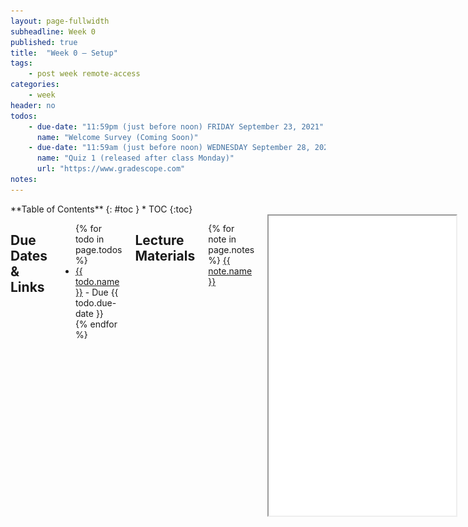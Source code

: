 ```yaml
---
layout: page-fullwidth
subheadline: Week 0
published: true
title:  "Week 0 – Setup"
tags:
    - post week remote-access
categories:
    - week
header: no
todos:
    - due-date: "11:59pm (just before noon) FRIDAY September 23, 2021"
      name: "Welcome Survey (Coming Soon)"
    - due-date: "11:59am (just before noon) WEDNESDAY September 28, 2021"
      name: "Quiz 1 (released after class Monday)"
      url: "https://www.gradescope.com"
notes:
---
```


<div class="row">
<div class="medium-4 medium-push-8 columns" markdown="1">
<div class="panel radius fixed-toc"  data-options="sticky_on:large" markdown="1">
**Table of Contents**
{: #toc }
*  TOC
{:toc}
</div>
</div><!-- /.medium-4.columns -->

<div class="medium-8 medium-pull-4 columns" markdown="1">

## Due Dates & Links

<ul>
{% for todo in page.todos %}
<li><a href="{{ todo.url }}">{{ todo.name }}</a> - Due {{ todo.due-date }}</li>
{% endfor %}
</ul>

## Lecture Materials

{% for note in page.notes %}
<a href="{{ note.url }}">{{ note.name }}</a>
<iframe src="{{ note.url }}/preview" width="640" height="480" allow="autoplay"></iframe>
{% endfor %}

### Related Links

- [About Git](https://docs.github.com/en/get-started/using-git/about-git)
- [Github](https://github.com/)
- [Github Pages](https://pages.github.com/)
- [Github Desktop](https://desktop.github.com/)
- [Markdown cheat sheet](https://commonmark.org/help/)
- [What is Markdown?](https://www.markdownguide.org/getting-started/)
- [Git](https://git-scm.com/) (You don't necessarily have to install this on its own for your computer; but this is the link to the underlying tool called `git`. It's included in Github Desktop.)
- [Visual Studio Code](https://code.visualstudio.com/)

### Key Definitions

- **git repository**: A folder that tracks the history of edits to its files
- **Github repository**: A git repository online, like a Google Drive folder with history
- **Github pages**: A service that takes a Github repository and builds a
website from it (usually relying on conventions, like `index.md`)
- **Markdown**: A way to write plain text files with a little bit of formatting
- **commit**: A set of changes to a file or multiple files in a repository. A
repository history is made up of commits
- **git clone**: A git action to copy a repository from one place to another
(usually from somewhere like Github to our computer). Copies the contents of the
folder _and_ the entire history – the whole repository.
- **git commit**: A git action to take some changes we've made to files and
turn them into a commit in the repository's history
- **git push**: A git action to send commits from one place to another (usually
from our computer to Github)


<!--- ### Notes from Class --->

{% for note in page.notes %}
<a href="{{ note.url }}">{{ note.name }}</a>
<iframe src="{{ note.url }}/preview" width="640" height="480" allow="autoplay"></iframe>
{% endfor %}


## Lab Tasks

**As usual, we provide the lab tasks ahead of time, but they might change or
update before lab starts; these aren't guaranteed to be in their final version
until lab starts at 1pm on Wednesday.**

In this lab you'll make a professional website for yourself where you can post
your lab reports for the course. Please contact the instructor
(`jpolitz@eng.ucsd.edu`) if for personal privacy or security reasons you do not
want to publish a public web site, even under a pseudonym.

**Note: If you run into problems with this lab, please don't post on piazza right away. There 
are a few moments in this lab where waiting a minute or two will resolve your issue. If your problem
persists *then* go ahead and make a piazza post.** 

### Motivation

Having a professional portfolio website for yourself can be useful in many, many
ways. It's a useful URL to put at the top of your resume/CV where potential
employers can learn more about you.  Lots of great work in CS is published only on
someone's personal page, or is at least most accessible there.  Most CS faculty
have such a page ([just](https://roseyu.com/) [a
few](https://cseweb.ucsd.edu/~tzli/) [examples](http://kvaccaro.com/) [from
new](https://web.engr.oregonstate.edu/~jensenca/OSU_ENGR/index.html) CSE
faculty), for example.

Also, journaling and logging what you've learned is a powerful tool. Writing
down what we've done and how we've done it, for an audience (real or imagined)
other than ourselves, forces us to confront lingering misconceptions and cements
what we learned in our memories. It's also simply useful to refresh your memory
later!

For these reasons, we'll spend this lab creating a personal page, and then
learning to write a blog post about what we learned.
### git, Github, and Github Pages

Github ([https://www.github.com](github.com)) is a web service for storing and
sharing code, along with a huge number of services surrounding that code. It
uses a tool and protocol called `git` [https://git-scm.com/](git) to store and
retrieve that code. Github Pages
[https://pages.github.com/](https://pages.github.com/) is one of the services
Github provides for publishing personal and project websites from your Github
account.

This lab is a basic introduction to all of these. We will learn to use them in
more detail as the quarter goes on; learning all that git, Github, or Github
Pages has to offer could take months of practice!

### Creating a Website with Github Pages

Below is a link to a video you can reference for help creating a Github pages site.
[CSE 15L Week 0: Github Pages Video](https://www.youtube.com/watch?v=GZqizez1Dzs&ab_channel=SamWong)

[![Github Pages Video](https://img.youtube.com/vi/GZqizez1Dzs&ab_channel=SamWong/0.jpg)](https://www.youtube.com/watch?v=GZqizez1Dzs&ab_channel=SamWong)


#### Make a Github Account

Go to [https://www.github.com](https://www.github.com) and create an account:

![](/images/github-signup.png)

(If you already have an account, you choose if you want to use it or create a
new one for this course).

You can choose any username you like for the account; it doesn't have to be
related to your legal or preferred name, though it can be and often is. Some
people choose names related to their name, like me (my Github account is
[jpolitz](https://github.com/jpolitz)). Others choose more abstract or whimsical
names for their accounts, just like usernames on any other service. Feel free to
do whatever feels right to you, and in any event, you can always [change it
later](https://docs.github.com/en/account-and-profile/setting-up-and-managing-your-github-user-account/managing-user-account-settings/changing-your-github-username).


#### Create a Repository

Once you've created your account, we are going to _create a new repository_ on
Github. A _repository_ is a folder or directory with an associated history of
changes that were made to the files within it. In this sense, a repository on
Github has some similarities to a folder in Google Drive; the differences are
mainly in the level of control we get in managing that history of changes.

![](/images/new-repository.png)

Name the repository `cse15l-lab-reports` (in my screenshot it looks like the
name is taken because I made it before taking the screenshot; it will be green
and OK for you). Leave the other settings as they are, and click "Create
Repository" at the bottom.

![](/images/create-repository.png)

You should see a screen like this (but with your username):

![](/images/new-repository-screen.png)

Click the "Create a new file" link (small, in blue, beneath the "Set up in
Desktop" button). Make a new file called `index.md`, and put some text in it
(whatever you like).

![](/images/hello-world-pages.png)

Scroll down to the bottom of the page and click "Commit new file". You should see
a view of your repository that now lists a file called `index.md`.

You have a public Github repository with some text in it! You can copy the link
from your browser and paste it into the group chat for your lab group; you
should all be able to see one anothers' repository pages.

#### Making a Pages Site

Next, click on "Settings" at the top of your repository, and then choose the
"Pages" option in the sidebar:

![](/images/settings-repo-button.png)

![](/images/github-pages-branch.png)

Choose `main` as the source for Github Pages, and click "Save".

![](/images/github-pages-link.png)

At the top it'll say “GitHub Pages source saved". **Wait a bit and refresh the page.** Eventually
you'll see a message that says “Your site is live at `<url here>`.” 
Click the link that's shown there; at first it will say the page isn't
found. Wait a few minutes, then refresh the page. **It can take 2-5 minutes for
this step, so give it a few refreshes.** Then you should see the text you wrote
show up on a page like this:

![](/images/hello-world-page-load.png)

**Write down in notes** – everyone should be able to screenshot their page
showing the text they wrote in their `index.md`.

**Write down in notes** – Conduct the following experiment:

Note that in addition to seeing your file at, e.g,
[https://jpolitz.github.io/cse-15l-lab-report/](https://jpolitz.github.io/cse-15l-lab-report/),
you can also see it with `index.html` added to the end of the URL:
[https://jpolitz.github.io/cse-15l-lab-report/index.html](https://jpolitz.github.io/cse-15l-lab-report/index.html)
(Try it!).  Add another file to your repository with any name you choose, but
end it in the extension `.md`. Can you use this idea to see that file?

Write down what you think is happening when you commit a new file.

#### Editing Markdown

The `.md` extension stands for "Markdown," which is a particular text format
used for writing. There are many good documents on the web. A good cheat sheet
and explainer are here:

- [Cheat sheet](https://commonmark.org/help/)
- [What is Markdown?](https://www.markdownguide.org/getting-started/)

Skim both of those documents, then try to use some of the elements described in
the cheat sheet in your `index.md` file. How do some of the different formatting
options show up when you use them? Are any surprising?

**Write down in notes** – Try all of the formatting in the “Basic Syntax” part
of the markdown cheat sheet above; everyone should screenshot their page that
uses all of these.

You should now have:

- A repository with at least two files (`index.md` and another one you made up)
- In one of those files, a use of each kind of basic Markdown syntax
- A page that shows the rendered version of your Markdown text at a public URL

**Congratulations** – you now know how to make a (simple), public-facing website
with basic formatting! You can share the link to your page with anyone in the
world with an internet connection, and they can see your page.

(Fun fact: [the page you are
reading](https://github.com/ucsd-cse15l-w22/ucsd-cse15l-w22.github.io/blob/main/_posts/weeks/2022-01-10-week2.md)
is written in Markdown and uses Github Pages!)

### Editing Offline

So far, we've suggested that you make all your edits in your web browser using
Github's tools for creating new files and editing existing ones. However, this
is a remarkably inefficient workflow, because each edit can take a few minutes
to show up. Much better would be to use an offline tool, like Visual Studio Code
or another editor, that can give better quick feedback as you work.

To edit offline, we need to be able to (a) download the repository to our
computer, (b) edit the files, and (c) upload the changes back to Github. Github
will re-render all of the Markdown into nice web pages for us each time we
re-upload.

#### Cloning with Github Desktop

There are many ways to download the code from your repository and upload
changes. We will use [Github Desktop](https://desktop.github.com/) to do this
today, and see other options in the future. Even if you have some other
preferred way to do this that you've used before, please do follow the tutorial!
You may learn something new and useful.

Download the [Desktop Client](https://desktop.github.com/) for Github. Install
it, and log in with your Github account. The startup page should look something
like this:

![](/images/github-desktop.png)

Then, you can get the code from your repository in one of several ways:

- On the repository page, there is a `<> Code` button; you can click on that and
choose “Open with Github Desktop”
- From Github Desktop, you can choose “Clone a Repository from the Internet” and
then choose your repository

You'll see a message about cloning, and then see this page:

![](/images/github-after-clone.png)

One thing that I often find a little surprising about this page is that it
doesn't list any files – `index.md` is nowhere to be found here! This is because
Github Desktop (and the underlying tool, `git`) are all about tracking and
recording _changes_; we won't see much in this interface until we make some
edits or new files.

#### Install VSCode

![](/images/vscode-install.png)

If you don't already have it, go ahead and install [Visual Studio Code](https://code.visualstudio.com/). It is a powerful and free source-code editor that we will use throughout this class. Features include support for debugging, syntax highlighting, intelligent code completion, snippets, code refactoring, and embedded Git. 

#### Editing (Markdown) in VSCode

A good way to make edits is to use the convenient “Open in Visual Studio
Code” button. This will open a VSCode window in the directory you just cloned.
If you click it, you should see a fresh window like this:

![](/images/vscode-pages-open.png)

Here's where VSCode comes in handy – open one of the files and look in the _top
right corner_ of the window. There should be a few little symbols, one that
looks like two panels with a magnifying glass over the right panel

![](/images/preview-buttons.png)

Click it, and a live-updating preview of the rendered Markdown will appear!

![](/images/live-formatting.png)

How cool! Make a few edits here; add some text, try out the live formatting.
Then make sure to save the file.

#### Pushing Changes Back

Go back to the Github Desktop window. Now you should see something like this:

![](/images/github-desktop-diff.png)

This view is called a **diff**, and it's showing a summary of what changed. In
red, with `-` signs next to them, are lines that I _removed_ from the file. In
green, with `+` signs next to them, are lines that I _added_ to the file. This
is for us to review before we do two further steps:

- **commit** the changes to save them to our local copy of the repository
- **push** the changes to save them to the remote copy of the repository

If you're happy with your updates, click "Commit to `main`". Above that button
there's also a box where you can write a short message for your own bookkeeping
about why you made this change; in this case you might write “trying out
formatting” or similar.

In this case (_unlike_ in the Github interface in your browser) this commit
action _only_ makes changes on your computer's copy of the repository. If you
opened up Github right at this moment (someone in the group should!) you will
see that these changes are not shown on Github yet.

A separate step takes our committed changes and **push**es them to Github to
store them in the remote repository. You'll see a message prompting you to do
this on the right-hand side in Github Desktop:

![](/images/push-message.png)

This message uses the term **origin** to refer to the remote repository. After
clicking this, you can verify that the changes did in fact show up when you view
your repository's code on Github. Shortly, you should also see your web page
update with the newly-written or changed text.

**Write in notes** – brainstorm: what are some reasons why it be useful that the
act of **commit**ing changes and the act of **push**ing them are in separate
steps?


### Setting Up a Web Page

For your lab report (see below) there are a few key features we need to make
sure we practice. Work with your group to figure some of these out.

#### Including Screenshots

One important part of setting up lab reports in this class will be including
_screenshots_ of your work on the page, which means:

1. Taking and saving the screenshot
2. Adding the image to the repository
3. Adding the right Markdown to include the image

Get your first lab report started by making a new file called
`lab-report-1-week-0.md`. Then, find an image on your computer, like a
screenshot from last week's lab, maybe, or a new screenshot you take now. Copy
or move that image file into your repository that you have open in VScode (you
can drag and drop it into the file explorer).

Then, add an image tag (use the Markdown cheat sheet!) to refer to that image in
`lab-report-1-week-0.md`. Commit the changes to that file along with the image,
and push to Github. Verify that you can see the image in the published version
of your site.

**Write down in notes**: Make sure everyone can include a screenshot image on
their Github pages site. You need it for the lab report!

#### Adding Links

One thing that's helpful on pages like yours is to have links between pages. Add
a link to the index page of your site that points to your lab report page. Which
of the following styles works?

- `[Lab Report 1](lab-report-1-week-0.html)`
- `[Lab Report 1](https://<your-username>.github.io/<your-lab-reports-repo>/lab-report-1-week-0.html)`

**Write down in notes**: What do you think the difference is between these two
styles of creating a link?  Do they have any differences in what happens with
them in the Markdown preview?

#### Having Fun – Themes

Feel free to get creative with your page. Github has [free themes you can
use](https://docs.github.com/en/pages/getting-started-with-github-pages/adding-a-theme-to-your-github-pages-site-with-the-theme-chooser).

You can also read more about
[Jekyll](https://docs.github.com/en/pages/setting-up-a-github-pages-site-with-jekyll/about-github-pages-and-jekyll),
a tool Github Pages uses to turn your markdown files into web pages.

Concretely, during your lab time, make sure to try at least one theme (you can
always disable it later).

In general, if you want, feel free to do as much styling, editing, theming, etc
as you want with your page – it's yours! We'll just have specific requirements
for what you do for lab reports.

If you have extra time, feel free to spend it writing your lab report.

## Week 0 Lab Report

Before Friday, January 14, you'll submit a _lab report_ by writing a blog post
like we just described. The topic will be remote access.

You will write a tutorial for incoming 15L students (and your future self!)
about how to log into a course-specific account on `ieng6`. Your post should
include the steps you took, along with screenshots of what each step looked
like. You're free to use the screenshots you took for lab 1, or new ones.
Complete any steps you didn't complete in your group on your own.

Overall, make sure you have at least 6 screenshots, one for each of the steps
below (though more is useful, remember that this will help out your future
self). For each step include 2-3 sentences or bullet points describing what you
did.

- Installing VScode
- Remotely Connecting
- Trying Some Commands
- Moving Files with `scp`
- Setting an SSH Key
- Optimizing Remote Running

If you need some help with **adding images in markdown** to your lab report, you can refer to 
[this article](https://medium.com/markdown-monster-blog/getting-images-into-markdown-documents-and-weblog-posts-with-markdown-monster-9ec6f353d8ec)
to help get you started. Note that there is a difference between `![alt text](/path/to/localimage.png)` and 
`![alt text](https://link-to-online-image.com)`.

You should complete the writing **on your own**. Feel free to ask anyone (staff
or other students are fine!) for help if you're struggling to get remote access
set up, understand commands, get your writing to show up on Github Pages, etc.
But do not get help from anyone on authoring the report itself – the writing and
screenshots **must** be your own.

You will upload your submission by giving a link to your web page in the Lab 1
Report – Week 0 assignment on Gradescope.

</div>